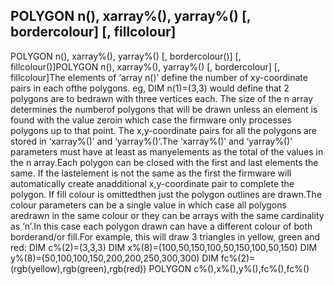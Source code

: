 ## POLYGON n(), xarray%(), yarray%() [, bordercolour] [, fillcolour]

POLYGON n(), xarray%(), yarray%() [, bordercolour()] [, fillcolour()]POLYGON n(), xarray%(), yarray%() [, bordercolour] [, fillcolour]The elements of ‘array n()’ define the number of xy-coordinate pairs in each ofthe polygons. eg, DIM n(1)=(3,3) would define that 2 polygons are to bedrawn with three vertices each. The size of the n array determines the numberof polygons that will be drawn unless an element is found with the value zeroin which case the firmware only processes polygons up to that point. The x,y-coordinate pairs for all the polygons are stored in ‘xarray%()’ and ‘yarray%()’.The ‘xarray%()’ and ‘yarray%()’ parameters must have at least as manyelements as the total of the values in the n array.Each polygon can be closed with the first and last elements the same. If the lastelement is not the same as the first the firmware will automatically create anadditional x,y-coordinate pair to complete the polygon. If fill colour is omittedthen just the polygon outlines are drawn.The colour parameters can be a single value in which case all polygons aredrawn in the same colour or they can be arrays with the same cardinality as ‘n’.In this case each polygon drawn can have a different colour of both borderand/or fill.For example, this will draw 3 triangles in yellow, green and red: DIM c%(2)=(3,3,3) DIM x%(8)=(100,50,150,100,50,150,100,50,150) DIM y%(8)=(50,100,100,150,200,200,250,300,300) DIM fc%(2)=(rgb(yellow),rgb(green),rgb(red)) POLYGON c%(),x%(),y%(),fc%(),fc%()